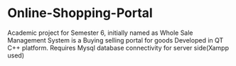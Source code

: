 # Online-Shopping-Portal
Academic project for Semester 6, initially named as Whole Sale Management System is a Buying selling portal for goods 
Developed in QT C++ platform. Requires Mysql database connectivity for server side(Xampp used)

